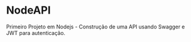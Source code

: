 # NodeAPI
Primeiro Projeto em Nodejs - Construção de uma API usando Swagger e JWT para autenticação.
